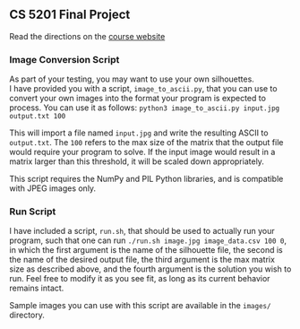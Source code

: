 ## CS 5201 Final Project
Read the directions on the [course website](https://jberm6.git-pages.mst.edu/essman/homework/hw7_final/)

### Image Conversion Script
As part of your testing, you may want to use your own silhouettes.  
I have provided you with a script, `image_to_ascii.py`, that you can use
to convert your own images into the format your program is expected to process.
You can use it as follows:
`python3 image_to_ascii.py input.jpg output.txt 100`

This will import a file named `input.jpg` and write the resulting ASCII to
`output.txt`.  The `100` refers to the max size of the matrix that the output
file would require your program to solve.  If the input image would result
in a matrix larger than this threshold, it will be scaled down appropriately.

This script requires the NumPy and PIL Python libraries, and is compatible
with JPEG images only.

### Run Script
I have included a script, `run.sh`, that should be used to actually run your program,
such that one can run `./run.sh image.jpg image_data.csv 100 0`, in which the first argument is
the name of the silhouette file, the second is the name of the desired output file,
the third argument is the max matrix size as described above, and the fourth argument is the
solution you wish to run. Feel free to modify it as you see fit, as long as its current
behavior remains intact.

Sample images you can use with this script are available in the `images/` directory.
